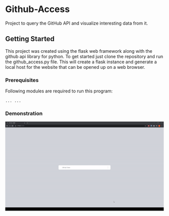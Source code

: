 # Github-Access
Project to query the GitHub API and visualize interesting data from it.

## Getting Started

This project was created using the flask web framework along with the github api library for python. 
To get started just clone the repository and run the github_access.py file. This will create a flask instance and generate a local host for the website that can be opened up on a web browser. 

### Prerequisites

Following modules are required to run this program:

```
... ...
```


### Demonstration

![alt text](images/website-footage.gif)
